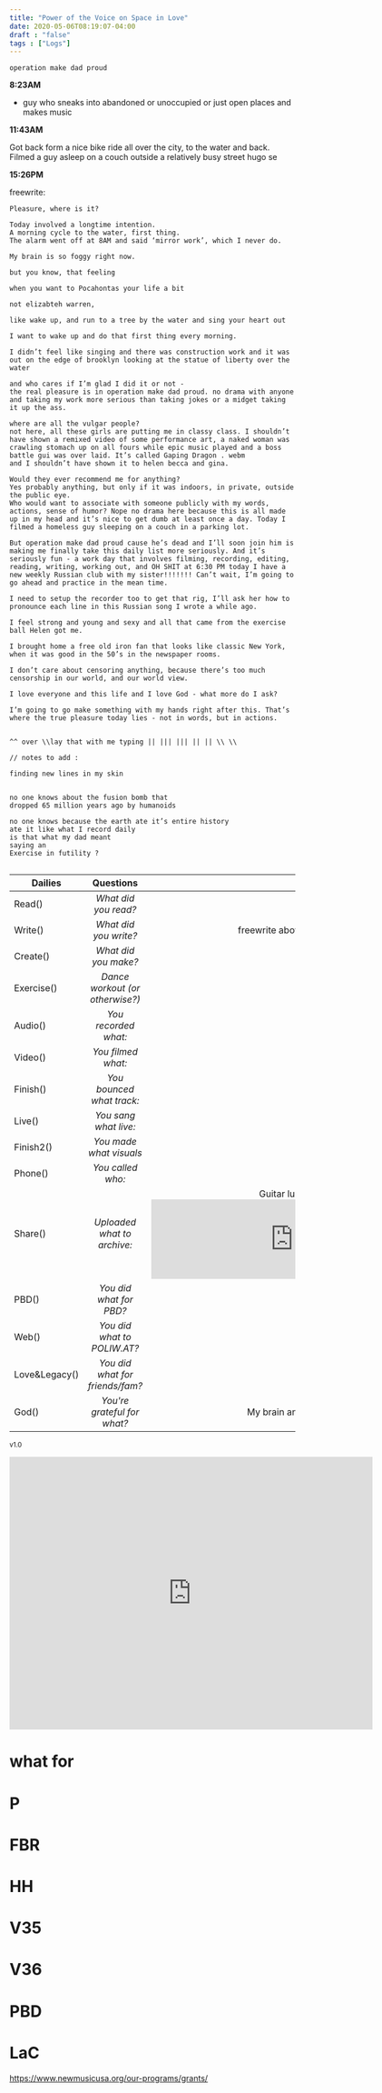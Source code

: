 ```yaml
---
title: "Power of the Voice on Space in Love"
date: 2020-05-06T08:19:07-04:00
draft : "false"
tags : ["Logs"]
---
```


```
operation make dad proud
```

<!--more-->

**8:23AM**

  - guy who sneaks into abandoned or unoccupied or just open places and makes music

**11:43AM**

Got back form a nice bike ride all over the city, to the water and back. Filmed a guy asleep on a couch outside a relatively busy street hugo se

**15:26PM**

freewrite:

```
Pleasure, where is it?

Today involved a longtime intention.
A morning cycle to the water, first thing.
The alarm went off at 8AM and said ‘mirror work’, which I never do.

My brain is so foggy right now.

but you know, that feeling

when you want to Pocahontas your life a bit

not elizabteh warren,

like wake up, and run to a tree by the water and sing your heart out

I want to wake up and do that first thing every morning.

I didn’t feel like singing and there was construction work and it was out on the edge of brooklyn looking at the statue of liberty over the water

and who cares if I’m glad I did it or not -
the real pleasure is in operation make dad proud. no drama with anyone and taking my work more serious than taking jokes or a midget taking it up the ass.

where are all the vulgar people?
not here, all these girls are putting me in classy class. I shouldn’t have shown a remixed video of some performance art, a naked woman was crawling stomach up on all fours while epic music played and a boss battle gui was over laid. It’s called Gaping Dragon . webm
and I shouldn’t have shown it to helen becca and gina.

Would they ever recommend me for anything?
Yes probably anything, but only if it was indoors, in private, outside the public eye.
Who would want to associate with someone publicly with my words, actions, sense of humor? Nope no drama here because this is all made up in my head and it’s nice to get dumb at least once a day. Today I filmed a homeless guy sleeping on a couch in a parking lot.

But operation make dad proud cause he’s dead and I’ll soon join him is making me finally take this daily list more seriously. And it’s seriously fun - a work day that involves filming, recording, editing, reading, writing, working out, and OH SHIT at 6:30 PM today I have a new weekly Russian club with my sister!!!!!!! Can’t wait, I’m going to go ahead and practice in the mean time.

I need to setup the recorder too to get that rig, I’ll ask her how to pronounce each line in this Russian song I wrote a while ago.

I feel strong and young and sexy and all that came from the exercise ball Helen got me.

I brought home a free old iron fan that looks like classic New York, when it was good in the 50’s in the newspaper rooms.

I don’t care about censoring anything, because there’s too much censorship in our world, and our world view.

I love everyone and this life and I love God - what more do I ask?

I’m going to go make something with my hands right after this. That’s where the true pleasure today lies - not in words, but in actions.


^^ over \\lay that with me typing || ||| ||| || || \\ \\

// notes to add :

finding new lines in my skin


no one knows about the fusion bomb that
dropped 65 million years ago by humanoids

no one knows because the earth ate it’s entire history
ate it like what I record daily
is that what my dad meant
saying an
Exercise in futility ?


```


| Dailies        | Questions           | Answers  |
| ------------- |:-------------:| -----:|
| Read()      | *What did you read?* | Sparknotes Anna Karenina |
| Write()      | *What did you write?*      |   freewrite above (me helen and becca did one) |
| Create() | *What did you make?*      |    one hell of a chicago dog |
| Exercise() | *Dance workout (or otherwise?)*      |    Biked to the water |
| Audio() | *You recorded what:*      |    my freewrite and more |
| Video() | *You filmed what:*      |    Random shit in city |
| Finish() | *You bounced what track:*      |    Tabitha!.wav |
| Live() | *You sang what live:*      |    My Gifts to Maureen |
| Finish2() | *You made what visuals*      |    Tabitha! |
| Phone() | *You called who:*      |    X |
| Share() | *Uploaded what to archive:*      |  Guitar ludes recorded over past few days  <iframe src="https://archive.org/embed/moby-gift-gave-george-doc-a-chance-gui_202005" width="500" height="140" frameborder="0" webkitallowfullscreen="true" mozallowfullscreen="true" allowfullscreen></iframe> |
| PBD() | *You did what for PBD?*      |    X |
| Web() | *You did what to POLIW.AT?*      |    this post |
| Love&Legacy() | *You did what for friends/fam?*      |    X |
| God() | *You're grateful for what?*      |    My brain and coffee and the best sister ever |
<sub>v1.0</sub>

<iframe src="https://archive.org/embed/tabitha_202005" width="640" height="480" frameborder="0" webkitallowfullscreen="true" mozallowfullscreen="true" allowfullscreen></iframe>

# what for

# P

# FBR

# HH

# V35

# V36   

# PBD

# LaC


https://www.newmusicusa.org/our-programs/grants/
